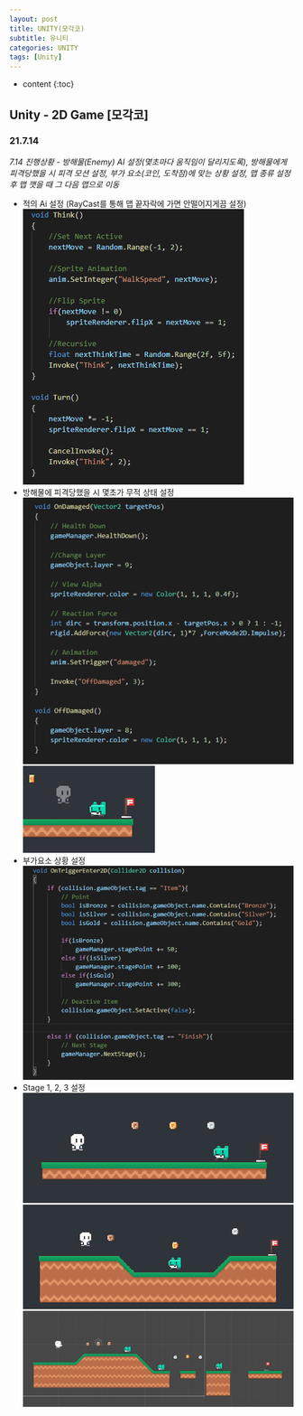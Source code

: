 ```yaml
---
layout: post
title: UNITY(모각코)
subtitle: 유니티
categories: UNITY
tags: [Unity]
---
```



* content
{:toc}

## Unity - 2D Game [모각코]
### 21.7.14
*7.14 진행상황 - 방해물(Enemy) AI 설정(몇초마다 움직임이 달리지도록), 방해물에게 피격당했을 시 피격 모션 설정, 부가 요소(코인, 도착점)에 맞는 상황 설정, 맵 종류 설정 후 맵 깻을 때 그 다음 맵으로 이동*
- 적의 Ai 설정 (RayCast를 통해 맵 끝자락에 가면 안떨어지게끔 설정)  
![alt Enemy_ai](/style/image/Enemy_ai.PNG)  
- 방해물에 피격당했을 시 몇초가 무적 상태 설정  
![alt OnDamaged](/style/image/OnDamaged.PNG)  
![alt OnDamaged](/style/image/OnDamaged_game.PNG)  
- 부가요소 상황 설정  
![alt AnotherSprite](/style/image/AnotherSprite.PNG)  
- Stage 1, 2, 3 설정  
![alt Stage1](/style/image/Stage1.PNG)  
![alt Stage2](/style/image/Stage2.PNG)  
![alt Stage3](/style/image/Stage3.PNG)   

